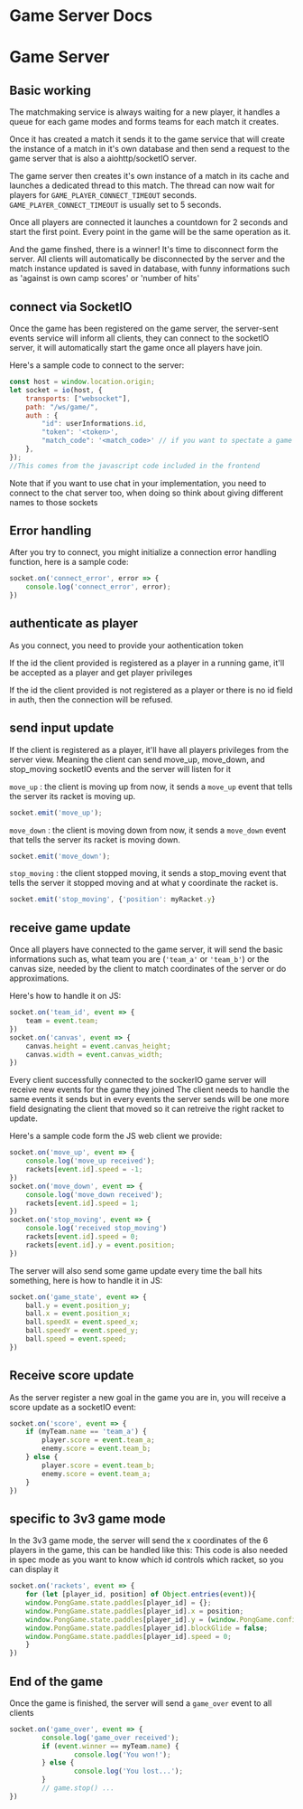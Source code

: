 # Game Server Docs

# Game Server

## Basic working
The matchmaking service is always waiting for a new player,
it handles a queue for each game modes and forms teams for each match it creates.

Once it has created a match it sends it to the game service that will create
the instance of a match in it's own database and then send a request to the game server
that is also a aiohttp/socketIO server.

The game server then creates it's own instance of a match in its cache and launches a dedicated thread to this match.
The thread can now wait for players for `GAME_PLAYER_CONNECT_TIMEOUT` seconds.
`GAME_PLAYER_CONNECT_TIMEOUT` is usually set to 5 seconds.

Once all players are connected it launches a countdown for 2 seconds and start the first point. Every point in the game will be the same operation as it.

And the game finshed, there is a winner! It's time to disconnect form the server. All clients will automatically be disconnected by the server and the match instance updated is saved in database, with funny informations such as 'against is own camp scores' or 'number of hits'

## connect via SocketIO

Once the game has been registered on the game server, the server-sent events service will inform all clients, they can connect to the socketIO server, it will automatically start the game once all players have join.

Here's a sample code to connect to the server:
```javascript
const host = window.location.origin;
let socket = io(host, {
    transports: ["websocket"],
    path: "/ws/game/",
    auth : {
        "id": userInformations.id,
        "token": '<token>',
        "match_code": '<match_code>' // if you want to spectate a game
    },
});
//This comes from the javascript code included in the frontend
```
Note that if you want to use chat in your implementation, you need to connect to the chat server too,
when doing so think about giving different names to those sockets

## Error handling

After you try to connect, you might initialize a connection error handling function, here is a sample code:
```javascript
socket.on('connect_error', error => {
	console.log('connect_error', error);
})
```

## authenticate as player
As you connect, you need to provide your aothentication token

If the id the client provided is registered as a player in a running game,
it'll be accepted as a player and get player privileges

If the id the client provided is not registered as a player or there is no id field in auth,
then the connection will be refused.

## send input update
If the client is registered as a player, it'll have all players privileges from the server view.
Meaning the client can send move_up, move_down, and stop_moving socketIO events and the server will listen for it

`move_up` : the client is moving up from now, it sends a `move_up` event that
tells the server its racket is moving up.
```javascript
socket.emit('move_up');
```
`move_down` : the client is moving down from now, it sends a `move_down` event that
tells the server its racket is moving down.
```javascript
socket.emit('move_down');
```
`stop_moving` : the client stopped moving, it sends a stop_moving event that tells
the server it stopped moving and at what y coordinate the racket is.
```javascript
socket.emit('stop_moving', {'position': myRacket.y}
```

## receive game update
Once all players have connected to the game server, it will send the basic informations such as,
what team you are (`'team_a'` or `'team_b'`) or the canvas size, needed by the client to
match coordinates of the server or do approximations.

Here's how to handle it on JS:
```javascript
socket.on('team_id', event => {
	team = event.team;
})
socket.on('canvas', event => {
	canvas.height = event.canvas_height;
	canvas.width = event.canvas_width;
})
```

Every client successfully connected to the sockerIO game server will receive new events for the game they joined
The client needs to handle the same events it sends but in every events the server sends will be
one more field designating the client that moved so it can retreive the right racket to update.

Here's a sample code form the JS web client we provide:
```javascript
socket.on('move_up', event => {
    console.log('move_up received');
    rackets[event.id].speed = -1;
})
socket.on('move_down', event => {
    console.log('move_down received');
    rackets[event.id].speed = 1;
})
socket.on('stop_moving', event => {
    console.log('received stop_moving')
    rackets[event.id].speed = 0;
    rackets[event.id].y = event.position;
})
```

The server will also send some game update every time the ball hits something,
here is how to handle it in JS:
```javascript
socket.on('game_state', event => {
    ball.y = event.position_y;
    ball.x = event.position_x;
    ball.speedX = event.speed_x;
    ball.speedY = event.speed_y;
    ball.speed = event.speed;
})
```

## Receive score update

As the server register a new goal in the game you are in, you will receive a score update as a socketIO event:
```javascript
socket.on('score', event => {
	if (myTeam.name == 'team_a') {
		player.score = event.team_a;
		enemy.score = event.team_b;
	} else {
		player.score = event.team_b;
		enemy.score = event.team_a;
	}
})
```

## specific to 3v3 game mode

In the 3v3 game mode, the server will send the x coordinates of the 6 players in the game,
this can be handled like this:
This code is also needed in spec mode as you want to know which id controls which racket, so you can display it
```javascript
socket.on('rackets', event => {
	for (let [player_id, position] of Object.entries(event)){
    window.PongGame.state.paddles[player_id] = {};
    window.PongGame.state.paddles[player_id].x = position;
    window.PongGame.state.paddles[player_id].y = (window.PongGame.config.canvasHeight - window.PongGame.config.paddleHeight) / 2;
    window.PongGame.state.paddles[player_id].blockGlide = false;
    window.PongGame.state.paddles[player_id].speed = 0;
	}
})
```


## End of the game

Once the game is finished, the server will send a `game_over` event to all clients
```javascript
socket.on('game_over', event => {
		console.log('game_over received');
		if (event.winner == myTeam.name) {
				console.log('You won!');
		} else {
				console.log('You lost...');
		}
		// game.stop() ...
})
```
